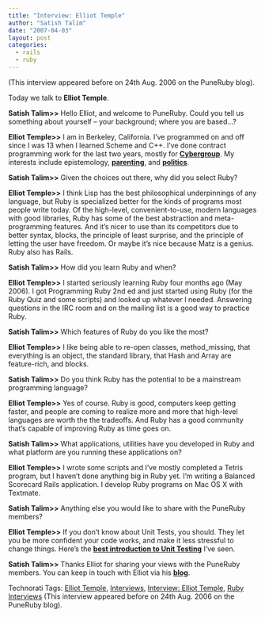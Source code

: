 ```yaml
---
title: "Interview: Elliot Temple"
author: "Satish Talim"
date: "2007-04-03"
layout: post
categories:
  - rails
  - ruby
---
```

(This interview appeared before on 24th Aug. 2006 on the PuneRuby blog).

Today we talk to **Elliot Temple**.

**Satish Talim\>\>** Hello Elliot, and welcome to PuneRuby. Could you
tell us something about yourself – your background; where you are
based…?<!--more-->

**Elliot Temple\>\>** I am in Berkeley, California. I’ve programmed on
and off since I was 13 when I learned Scheme and C++. I’ve done contract
programming work for the last two years, mostly for
**[Cybergroup](http://www.cybergroup.com/)**. My interests include
epistemology, **[parenting](http://www.takingchildrenseriously.com/)**,
and **[politics](http://www.settingtheworldtorights.com/)**.

**Satish Talim\>\>** Given the choices out there, why did you select
Ruby?

**Elliot Temple\>\>** I think Lisp has the best philosophical
underpinnings of any language, but Ruby is specialized better for the
kinds of programs most people write today. Of the high-level,
convenient-to-use, modern languages with good libraries, Ruby has some
of the best abstraction and meta-programming features. And it’s nicer to
use than its competitors due to better syntax, blocks, the principle of
least surprise, and the principle of letting the user have freedom. Or
maybe it’s nice because Matz is a genius. Ruby also has Rails.

**Satish Talim\>\>** How did you learn Ruby and when?

**Elliot Temple\>\>** I started seriously learning Ruby four months ago
(May 2006). I got Programming Ruby 2nd ed and just started using Ruby
(for the Ruby Quiz and some scripts) and looked up whatever I needed.
Answering questions in the IRC room and on the mailing list is a good
way to practice Ruby.

**Satish Talim\>\>** Which features of Ruby do you like the most?

**Elliot Temple\>\>** I like being able to re-open classes,
method\_missing, that everything is an object, the standard library,
that Hash and Array are feature-rich, and blocks.

**Satish Talim\>\>** Do you think Ruby has the potential to be a
mainstream programming language?

**Elliot Temple\>\>** Yes of course. Ruby is good, computers keep
getting faster, and people are coming to realize more and more that
high-level languages are worth the the tradeoffs. And Ruby has a good
community that’s capable of improving Ruby as time goes on.

**Satish Talim\>\>** What applications, utilities have you developed in
Ruby and what platform are you running these applications on?

**Elliot Temple\>\>** I wrote some scripts and I’ve mostly completed a
Tetris program, but I haven’t done anything big in Ruby yet. I’m writing
a Balanced Scorecard Rails application. I develop Ruby programs on Mac
OS X with Textmate.

**Satish Talim\>\>** Anything else you would like to share with the
PuneRuby members?

**Elliot Temple\>\>** If you don’t know about Unit Tests, you should.
They let you be more confident your code works, and make it less
stressful to change things. Here’s the **[best introduction to Unit
Testing](http://grayproductions.net/ruby/first_steps.html)** I’ve seen.

**Satish Talim\>\>** Thanks Elliot for sharing your views with the
PuneRuby members. You can keep in touch with Elliot via his
**[blog](http://www.curi.us/blog/)**.


Technorati Tags: [Elliot
Temple](http://technorati.com/tag/Elliot+Temple),
[Interviews](http://technorati.com/tag/Interviews), [Interview: Elliot
Temple](http://technorati.com/tag/Interview%3A+Elliot+Temple), [Ruby
Interviews](http://technorati.com/tag/Ruby+Interviews)
(This interview appeared before on 24th Aug. 2006 on the PuneRuby blog).

